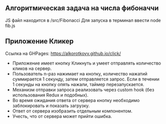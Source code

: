 ## Алгоритмическая задача на числа фибоначчи

JS файл находится в /src/Fibonacci
Для запуска в терминал ввести
node fib.js

## Приложение Кликер

Ссылка на GHPages: https://alkorotkovv.github.io/click/

- Приложение имеет кнопку Кликнуть и умеет отправлять количество кликов на сервер.
- Пользователь n-раз нажимает на кнопку, количество нажатий суммирается 1 секунду, затем отправляется запрос. Если в течении 1 секунды на кнопку опять нажали, таймер перезапускается.
- Механизм отправки запроса реализовать через custom hook (без использования Redux и подобных).
- Во время ожидания ответа от сервера кнопку необходимо заблокировать и показать загрузку.
- Ответ от сервера изобразить отдельным компонентом.
- Учесть, что от сервера может прийти ошибка.

